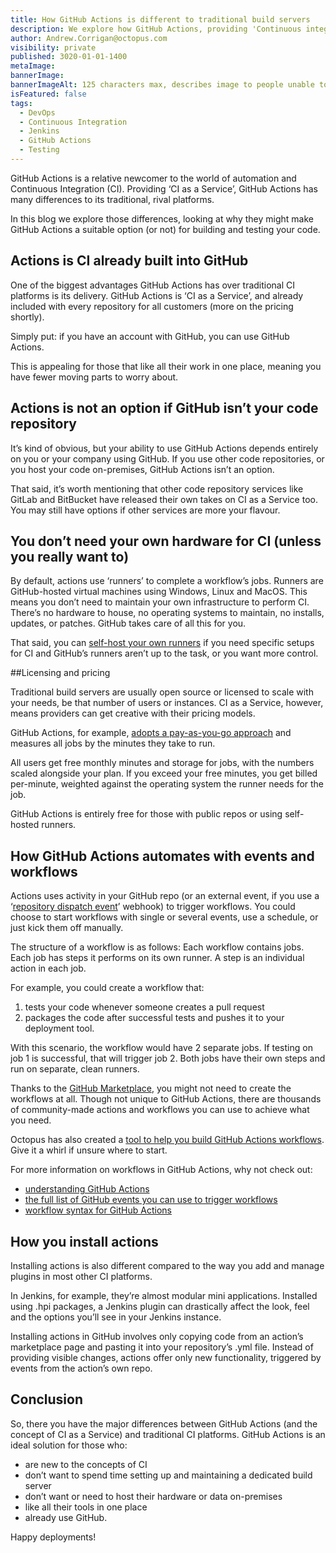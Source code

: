 ```yaml
---
title: How GitHub Actions is different to traditional build servers
description: We explore how GitHub Actions, providing 'Continuous integration as a service', is different to traditional build servers
author: Andrew.Corrigan@octopus.com
visibility: private
published: 3020-01-01-1400
metaImage: 
bannerImage: 
bannerImageAlt: 125 characters max, describes image to people unable to see it.
isFeatured: false
tags:
  - DevOps
  - Continuous Integration
  - Jenkins
  - GitHub Actions
  - Testing
---
```


GitHub Actions is a relative newcomer to the world of automation and Continuous Integration (CI). Providing ‘CI as a Service’, GitHub Actions has many differences to its traditional, rival platforms.

In this blog we explore those differences, looking at why they might make GitHub Actions a suitable option (or not) for building and testing your code.


## Actions is CI already built into GitHub

One of the biggest advantages GitHub Actions has over traditional CI platforms is its delivery. GitHub Actions is ‘CI as a Service’, and already included with every repository for all customers (more on the pricing shortly). 

Simply put: if you have an account with GitHub, you can use GitHub Actions.

This is appealing for those that like all their work in one place, meaning you have fewer moving parts to worry about.

## Actions is not an option if GitHub isn’t your code repository

It’s kind of obvious, but your ability to use GitHub Actions depends entirely on you or your company using GitHub. If you use other code repositories, or you host your code on-premises, GitHub Actions isn’t an option.

That said, it’s worth mentioning that other code repository services like GitLab and BitBucket have released their own takes on CI as a Service too. You may still have options if other services are more your flavour.

## You don’t need your own hardware for CI (unless you really want to)

By default, actions use ‘runners’ to complete a workflow’s jobs. Runners are GitHub-hosted virtual machines using Windows, Linux and MacOS. This means you don’t need to maintain your own infrastructure to perform CI. There’s no hardware to house, no operating systems to maintain, no installs, updates, or patches. GitHub takes care of all this for you.

That said, you can [self-host your own runners](https://docs.github.com/en/actions/hosting-your-own-runners) if you need specific setups for CI and GitHub’s runners aren’t up to the task, or you want more control.

##Licensing and pricing

Traditional build servers are usually open source or licensed to scale with your needs, be that number of users or instances. CI as a Service, however, means providers can get creative with their pricing models.

GitHub Actions, for example, [adopts a pay-as-you-go approach](https://docs.github.com/en/billing/managing-billing-for-github-actions/about-billing-for-github-actions) and measures all jobs by the minutes they take to run.

All users get free monthly minutes and storage for jobs, with the numbers scaled alongside your plan. If you exceed your free minutes, you get billed per-minute, weighted against the operating system the runner needs for the job.

GitHub Actions is entirely free for those with public repos or using self-hosted runners.

## How GitHub Actions automates with events and workflows

Actions uses activity in your GitHub repo (or an external event, if you use a ‘[repository dispatch event](https://rm2wdx0x6j.execute-api.us-west-1.amazonaws.com/Development/index.html)’ webhook) to trigger workflows. You could choose to start workflows with single or several events, use a schedule, or just kick them off manually.

The structure of a workflow is as follows: Each workflow contains jobs. Each job has steps it performs on its own runner. A step is an individual action in each job.

For example, you could create a workflow that:

1. tests your code whenever someone creates a pull request
2. packages the code after successful tests and pushes it to your deployment tool.

With this scenario, the workflow would have 2 separate jobs. If testing on job 1 is successful, that will trigger job 2. Both jobs have their own steps and run on separate, clean runners.

Thanks to the [GitHub Marketplace](https://github.com/marketplace), you might not need to create the workflows at all. Though not unique to GitHub Actions, there are thousands of community-made actions and workflows you can use to achieve what you need.

Octopus has also created a [tool to help you build GitHub Actions workflows](https://githubactionworkflows.com/). Give it a whirl if unsure where to start.

For more information on workflows in GitHub Actions, why not check out:

- [understanding GitHub Actions](https://docs.github.com/en/actions/learn-github-actions/understanding-github-actions)
- [the full list of GitHub events you can use to trigger workflows](https://docs.github.com/en/actions/learn-github-actions/events-that-trigger-workflows)
- [workflow syntax for GitHub Actions](https://docs.github.com/en/actions/learn-github-actions/workflow-syntax-for-github-actions)

## How you install actions

Installing actions is also different compared to the way you add and manage plugins in most other CI platforms.

In Jenkins, for example, they’re almost modular mini applications. Installed using .hpi packages, a Jenkins plugin can drastically affect the look, feel and the options you’ll see in your Jenkins instance.

Installing actions in GitHub involves only copying code from an action’s marketplace page and pasting it into your repository’s .yml file. Instead of providing visible changes, actions offer only new functionality, triggered by events from the action’s own repo.

## Conclusion

So, there you have the major differences between GitHub Actions (and the concept of CI as a Service) and traditional CI platforms. GitHub Actions is an ideal solution for those who:

- are new to the concepts of CI
- don’t want to spend time setting up and maintaining a dedicated build server
- don’t want or need to host their hardware or data on-premises
- like all their tools in one place
- already use GitHub.

Happy deployments!
